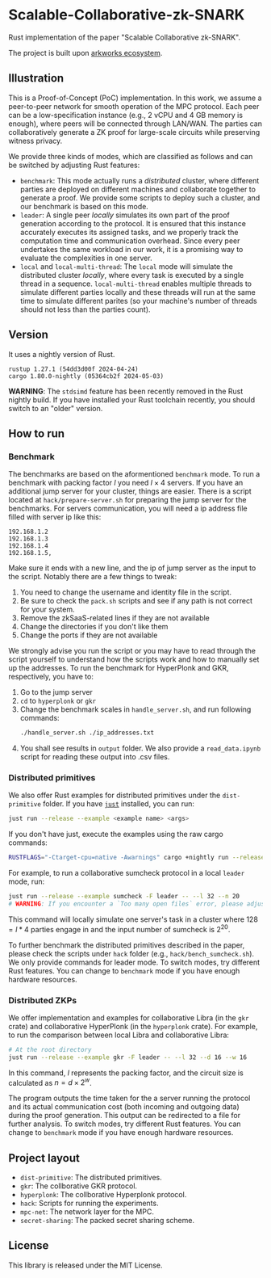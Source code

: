 # Scalable-Collaborative-zk-SNARK

Rust implementation of the paper "Scalable Collaborative zk-SNARK". 

The project is built upon [arkworks ecosystem](https://github.com/arkworks-rs).

## Illustration

This is a Proof-of-Concept (PoC) implementation. In this work, we assume a peer-to-peer network for smooth operation of the MPC protocol. Each peer can be a low-specification instance (e.g., 2 vCPU and 4 GB memory is enough), where peers will be connected through LAN/WAN. The parties can collaboratively generate a ZK proof for large-scale circuits while preserving witness privacy.

We provide three kinds of modes, which are classified as follows and can be switched by adjusting Rust features:

- `benchmark`: This mode actually runs a *distributed* cluster, where different parties are deployed on different machines and collaborate together to generate a proof. We provide some scripts to deploy such a cluster, and our benchmark is based on this mode.
- `leader`: A single peer *locally* simulates its own part of the proof generation according to the protocol. It is ensured that this instance accurately executes its assigned tasks, and we properly track the computation time and communication overhead. Since every peer undertakes the same workload in our work, it is a promising way to evaluate the complexities in one server.
- `local` and `local-multi-thread`: The `local` mode will simulate the distributed cluster *locally*, where every task is executed by a single thread in a sequence. `local-multi-thread` enables multiple threads to simulate different parties locally and these threads will run at the same time to simulate different parites (so your machine's number of threads should not less than the parties count).

## Version

It uses a nightly version of Rust.

```
rustup 1.27.1 (54dd3d00f 2024-04-24)
cargo 1.80.0-nightly (05364cb2f 2024-05-03)
```

**WARNING**: The `stdsimd` feature has been recently removed in the Rust nightly build. If you have installed your Rust toolchain recently, you should switch to an "older" version.

## How to run

### Benchmark

The benchmarks are based on the aformentioned `benchmark` mode. To run a benchmark with packing factor $l$ you need $l\times 4$ servers. If you have an additional jump server for your cluster, things are easier. There is a script located at `hack/prepare-server.sh` for preparing the jump server for the benchmarks. For servers communication, you will need a ip address file filled with server ip like this:
```
192.168.1.2
192.168.1.3
192.168.1.4
192.168.1.5,

```
Make sure it ends with a new line, and the ip of jump server as the input to the script. Notably there are a few things to tweak:

1. You need to change the username and identity file in the script.
2. Be sure to check the `pack.sh` scripts and see if any path is not correct for your system. 
3. Remove the zkSaaS-related lines if they are not available
4. Change the directories if you don't like them
5. Change the ports if they are not available

We strongly advise you run the script or you may have to read through the script yourself to understand how the scripts work and how to manually set up the addresses. To run the benchmark for HyperPlonk and GKR, respectively, you have to:

1. Go to the jump server
2. `cd` to `hyperplonk` or  `gkr`
3. Change the benchmark scales in `handle_server.sh`, and run following commands:
    ```bash
    ./handle_server.sh ./ip_addresses.txt
    ```
4. You shall see results in `output` folder. We also provide a `read_data.ipynb` script for reading these output into .csv files.

### Distributed primitives

We also offer Rust examples for distributed primitives under the `dist-primitive` folder. If you have [`just`](https://github.com/casey/just) installed, you can run:

```bash
just run --release --example <example name> <args>
```

If you don't have just, execute the examples using the raw cargo commands:

```bash
RUSTFLAGS="-Ctarget-cpu=native -Awarnings" cargo +nightly run --release --example <example name> <args>
```

For example, to run a collaborative sumcheck protocol in a local `leader` mode, run:

```bash
just run --release --example sumcheck -F leader -- --l 32 --n 20
# WARNING: If you encounter a `Too many open files` error, please adjust your environment setting with `ulimit -HSn 65536` 
```

This command will locally simulate one server's task in a cluster where $128=l*4$ parties engage in and the input number of sumcheck is $2^{20}$. 

To further benchmark the distributed primitives described in the paper, please check the scripts under `hack` folder (e.g., `hack/bench_sumcheck.sh`). We only provide commands for leader mode. To switch modes, try different Rust features. You can change to `benchmark` mode if you have enough hardware resources.

### Distributed ZKPs

We offer implementation and examples for collaborative Libra (in the `gkr` crate) and collaborative HyperPlonk (in the `hyperplonk` crate). For example, to run the comparison between local Libra and collaborative Libra:

```bash
# At the root directory
just run --release --example gkr -F leader -- --l 32 --d 16 --w 16
```

In this command, $l$ represents the packing factor, and the circuit size is calculated as $n = d \times 2^{w}$.

The program outputs the time taken for the a server running the protocol and its actual communication cost (both incoming and outgoing data) during the proof generation. This output can be redirected to a file for further analysis. To switch modes, try different Rust features. You can change to `benchmark` mode if you have enough hardware resources.

## Project layout

- `dist-primitive`: The distributed primitives.
- `gkr`: The collborative GKR protocol. 
- `hyperplonk`: The collborative Hyperplonk protocol. 
- `hack`: Scripts for running the experiments.
- `mpc-net`: The network layer for the MPC.
- `secret-sharing`: The packed secret sharing scheme.

## License

This library is released under the MIT License.
